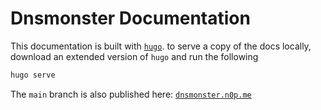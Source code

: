 # Dnsmonster Documentation

This documentation is built with [`hugo`](https://gohugo.io/). to serve a copy of the docs locally, download an extended version of `hugo` and run the following

```sh
hugo serve
```

The `main` branch is also published here: [`dnsmonster.n0p.me`](https://dnsmonster.n0p.me)